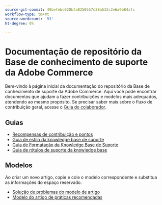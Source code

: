 ```yaml
---
source-git-commit: 49befebc020b4a8250567c38a532c2e6a9b84afc
workflow-type: tm+mt
source-wordcount: '93'
ht-degree: 0%

---
```

# Documentação de repositório da Base de conhecimento de suporte da Adobe Commerce

Bem-vindo à página inicial da documentação do repositório da Base de conhecimento de suporte da Adobe Commerce.
Aqui você pode encontrar documentos que ajudam a fazer contribuições e modelos mais adequados, atendendo ao mesmo propósito.
Se precisar saber mais sobre o fluxo de contribuição geral, acesse o [Guia do colaborador](../.github/CONTRIBUTING.md).

## Guias

* [Recompensas de contribuição e pontos](contribution-points.md)
* [Guia de estilo da knowledge base de suporte](guides/support-kb-styleguide.md)
* [Guia de Formatação da Knowledge Base de Suporte](guides/kb-formatting-guide.md)
* [Guia de rótulos de suporte da knowledge base](guides/kb-labels-guide.md)

## Modelos

Ao criar um novo artigo, copie e cole o modelo correspondente e substitua as informações do espaço reservado.

* [Solução de problemas do modelo de artigo](article-templates/troubleshooting-template.md)
* [Modelo do artigo de práticas recomendadas](article-templates/best-practice-template.md)
